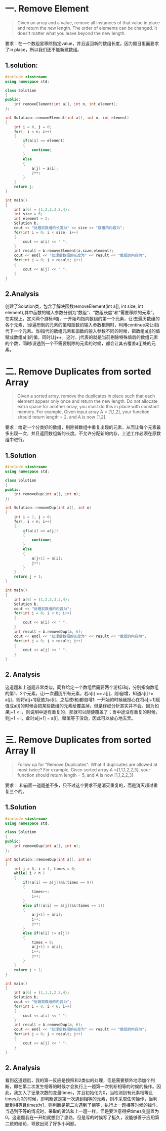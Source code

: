 # 一. Remove Element

> Given an array and a value, remove all instances of that value in place and return the new length. The order of elements can be changed. It does't matter what you leave beyond the new length.

要求：在一个数组里移除指定value，并且返回新的数组长度。因为题目里面要求了in place，所以我们还不能新建数组。

## 1.solution:
```C++
#include <iostream>
using namespace std;

class Solution
{
public:
	int removeElement(int a[], int n, int element);
};

int Solution::removeElement(int a[], int n, int element)
{
	int i = 0, j = 0;
	for(; i < n; i++)
	{
		if(a[i] == element)
		{
			continue;
		}
		else
		{
			a[j] = a[i];
			j++;
		}
	}
	return j;
}

int main()
{
	int a[6] = {1,2,2,3,2,4};
	int size = 6;
	int element = 2;
	Solution b;
	cout << "处理前数组的长度为" << size << "数组的内容为";
	for(int i = 0; i < size; i++)
	{
		cout << a[i] << " ";
	}
	int result = b.removeElement(a,size,element);
	cout << endl << "处理后数组的长度为" << result << "数组的内容为";
	for(int j = 0; j < result; j++)
	{
		cout << a[j] << " ";
	}
}
```
## 2.Analysis

创建了Solution类，包含了解决函数removeElement(int a[], int size, int element),其中函数的输入参数分别为“数组”、“数组长度”和“需要移除的元素”。在实现上，定义两个游标i和j，一开始均指向数组的第一个元素，让i去遍历数组的各个元素，当i遍历到的元素的值和函数的输入参数相同时，利用continue来让i指代下一个元素。当i指代的数组元素和函数的输入参数不同的时候，把数组a[j]的值赋成数组a[i]的值，同时让j++，这时，j代表的就是当前剔除特殊值后的数组元素的个数，同时i没遇到一个不需要剔除的元素的时候，都会让其去覆盖a[j]处的元素。

# 二. Remove Duplicates from sorted Array

> Given a sorted array, remove the duplicates in place such that each element appear only once and return the new length. Do not allocate extra space for another array, you must do this in place with constant memory. For example, Given input array A = [1,1,2], your function should return length = 2, and A is now [1,2].

要求：给定一个分类好的数组，剔除掉数组中重复出现的元素，从而让每个元素最多出现一次，并且返回数组新的长度。不允许分配新的内存，上述工作必须在原数组中进行。

## 1.Solution
``` C++
#include <iostream>
using namespace std;

class Solution
{
public:
	int removeDup(int a[], int n);
};

int Solution::removeDup(int a[], int n)
{
	int i = 1, j = 0;
	for(; i < n; i++)
	{
		if(a[i] == a[j])
		{
			continue;
		}
		else
		{
			a[j+1] = a[i];
			j++;
		}
	}
	return j + 1;
}

int main()
{
	int a[6] = {1,2,2,3,3,4};
	Solution b;
	cout << "处理前数组的内容为";
	for(int i = 0; i < 6; i++)
	{
		cout << a[i] << " ";
	}
	int result = b.removeDup(a, 6);
	cout << endl << "处理后数组的长度为" << result << "数组的内容为";
	for(int j = 0; j < result; j++)
	{
		cout << a[j] << " ";
	}
}
```

## 2. Analysis
这道题和上道题非常类似，同样给定一个数组后需要两个游标i和j，分别指向数组的第1、2个元素。让i一次遍历所有元素，若a[i] == a[j]，则i自增，知道a[i] != a[j]，则将a[j+1]赋值为a[i]，之后使i和j都自增1. 一开始的时候我担心在将a[j+1]赋值成a[i]的时候会把某些数组的元素给覆盖掉，但是仔细分析其实并不会。因为如果j+1 < i，则说明中途有重复的，那就可以随便覆盖了；当中途没有重复的时候，则j+1 = i，此时a[j+1] = a[i]，赋值等于没动，因此可以放心地去弄。

# 三. Remove Duplicates from sorted Array II

> Follow up for "Remove Duplicates": What if duplicates are allowed at most twice? For example, Given sorted array A =[1,1,1,2,2,3], your function should return length = 5, and A is now [1,1,2,2,3]

要求： 和前面一道题差不多，只不过这个要求不是消灭重复的，而是消灭超过重复三个的。

## 1.Solution
``` c++
#include <iostream>
using namespace std;

class Solution
{
public:
	int removeDup(int a[], int n);
};

int Solution::removeDup(int a[], int n)
{
	int j = 0, i = 1, times = 0;
	while( i < n )
	{
		if((a[i] == a[j])&&(times == 0))
		{
			times++;
			i++;
		}
		else if((a[i] == a[j])&&(times == 1))
		{
			a[j+1] = a[i];
			i++;
			j++;
		}
		else if(a[i] != a[j])
		{
			times = 0;
			a[j+1] = a[i];
			i++;
			j++;
		}
	}
	return j + 1;
}

int main()
{
	int a[6] = {1,1,1,2,2,4};
	Solution b;
	cout << "处理前数组的内容为";
	for(int i = 0; i < 6; i++)
	{
		cout << a[i] << " ";
	}
	int result = b.removeDup(a, 6);
	cout << endl << "处理后数组的长度为" << result << "数组的内容为";
	for(int j = 0; j < result; j++)
	{
		cout << a[j] << " ";
	}
}
```

## 2. Analysis
看到这道题后，我的第一反应是按照和2类似的处理，但是需要额外地添加个判断，即在第二次发生相等的时候才会执行上一题第一次判断相等的时候的操作。因此，我加入了记录次数的变量times，并且初始化为0，当检测到有元素相等且times为0的时候，即判断这是第一次遇到相等的元素，则不采取任何操作，当判断到相等且times为1，则判断是第二次遇到了相等，执行上一题相等时候的操作。当遇到不等的情况时，采取的做法和上一题一样，但是要注意得把times变量置为0。这道题我在一开始就想到了思路，但是写的时候写了挺久，没能够善于应用第二题的结论，导致出现了好多小问题。
